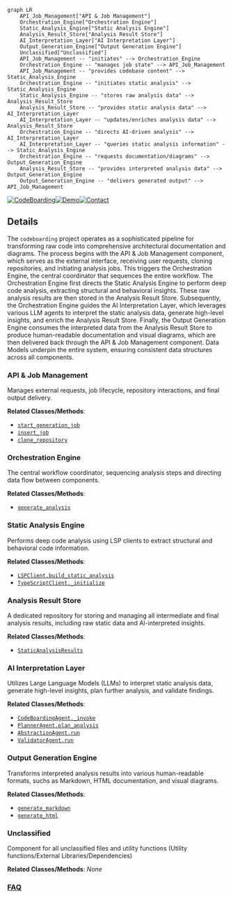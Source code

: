 ```mermaid
graph LR
    API_Job_Management["API & Job Management"]
    Orchestration_Engine["Orchestration Engine"]
    Static_Analysis_Engine["Static Analysis Engine"]
    Analysis_Result_Store["Analysis Result Store"]
    AI_Interpretation_Layer["AI Interpretation Layer"]
    Output_Generation_Engine["Output Generation Engine"]
    Unclassified["Unclassified"]
    API_Job_Management -- "initiates" --> Orchestration_Engine
    Orchestration_Engine -- "manages job state" --> API_Job_Management
    API_Job_Management -- "provides codebase content" --> Static_Analysis_Engine
    Orchestration_Engine -- "initiates static analysis" --> Static_Analysis_Engine
    Static_Analysis_Engine -- "stores raw analysis data" --> Analysis_Result_Store
    Analysis_Result_Store -- "provides static analysis data" --> AI_Interpretation_Layer
    AI_Interpretation_Layer -- "updates/enriches analysis data" --> Analysis_Result_Store
    Orchestration_Engine -- "directs AI-driven analysis" --> AI_Interpretation_Layer
    AI_Interpretation_Layer -- "queries static analysis information" --> Static_Analysis_Engine
    Orchestration_Engine -- "requests documentation/diagrams" --> Output_Generation_Engine
    Analysis_Result_Store -- "provides interpreted analysis data" --> Output_Generation_Engine
    Output_Generation_Engine -- "delivers generated output" --> API_Job_Management
```

[![CodeBoarding](https://img.shields.io/badge/Generated%20by-CodeBoarding-9cf?style=flat-square)](https://github.com/CodeBoarding/CodeBoarding)[![Demo](https://img.shields.io/badge/Try%20our-Demo-blue?style=flat-square)](https://www.codeboarding.org/diagrams)[![Contact](https://img.shields.io/badge/Contact%20us%20-%20contact@codeboarding.org-lightgrey?style=flat-square)](mailto:contact@codeboarding.org)

## Details

The `codeboarding` project operates as a sophisticated pipeline for transforming raw code into comprehensive architectural documentation and diagrams. The process begins with the API & Job Management component, which serves as the external interface, receiving user requests, cloning repositories, and initiating analysis jobs. This triggers the Orchestration Engine, the central coordinator that sequences the entire workflow. The Orchestration Engine first directs the Static Analysis Engine to perform deep code analysis, extracting structural and behavioral insights. These raw analysis results are then stored in the Analysis Result Store. Subsequently, the Orchestration Engine guides the AI Interpretation Layer, which leverages various LLM agents to interpret the static analysis data, generate high-level insights, and enrich the Analysis Result Store. Finally, the Output Generation Engine consumes the interpreted data from the Analysis Result Store to produce human-readable documentation and visual diagrams, which are then delivered back through the API & Job Management component. Data Models underpin the entire system, ensuring consistent data structures across all components.

### API & Job Management
Manages external requests, job lifecycle, repository interactions, and final output delivery.


**Related Classes/Methods**:

- <a href="https://github.com/codeboarding/codeboarding//bloblocal_app.py" target="_blank" rel="noopener noreferrer">`start_generation_job`</a>
- <a href="https://github.com/codeboarding/codeboarding//blobduckdb_crud.py" target="_blank" rel="noopener noreferrer">`insert_job`</a>
- <a href="https://github.com/codeboarding/codeboarding//blobrepo_utils/__init__.py" target="_blank" rel="noopener noreferrer">`clone_repository`</a>


### Orchestration Engine
The central workflow coordinator, sequencing analysis steps and directing data flow between components.


**Related Classes/Methods**:

- <a href="https://github.com/codeboarding/codeboarding//blobdiagram_analysis/diagram_generator.py" target="_blank" rel="noopener noreferrer">`generate_analysis`</a>


### Static Analysis Engine
Performs deep code analysis using LSP clients to extract structural and behavioral code information.


**Related Classes/Methods**:

- <a href="https://github.com/codeboarding/codeboarding//blobstatic_analyzer/lsp_client/client.py" target="_blank" rel="noopener noreferrer">`LSPClient.build_static_analysis`</a>
- <a href="https://github.com/codeboarding/codeboarding//blobstatic_analyzer/lsp_client/typescript_client.py" target="_blank" rel="noopener noreferrer">`TypeScriptClient._initialize`</a>


### Analysis Result Store
A dedicated repository for storing and managing all intermediate and final analysis results, including raw static data and AI-interpreted insights.


**Related Classes/Methods**:

- <a href="https://github.com/codeboarding/codeboarding//blobstatic_analyzer/analysis_result.py" target="_blank" rel="noopener noreferrer">`StaticAnalysisResults`</a>


### AI Interpretation Layer
Utilizes Large Language Models (LLMs) to interpret static analysis data, generate high-level insights, plan further analysis, and validate findings.


**Related Classes/Methods**:

- <a href="https://github.com/codeboarding/codeboarding//blobagents/agent.py" target="_blank" rel="noopener noreferrer">`CodeBoardingAgent._invoke`</a>
- <a href="https://github.com/codeboarding/codeboarding//blobagents/planner_agent.py" target="_blank" rel="noopener noreferrer">`PlannerAgent.plan_analysis`</a>
- <a href="https://github.com/codeboarding/codeboarding//blobagents/abstraction_agent.py" target="_blank" rel="noopener noreferrer">`AbstractionAgent.run`</a>
- <a href="https://github.com/codeboarding/codeboarding//blobagents/validator_agent.py" target="_blank" rel="noopener noreferrer">`ValidatorAgent.run`</a>


### Output Generation Engine
Transforms interpreted analysis results into various human-readable formats, suchs as Markdown, HTML documentation, and visual diagrams.


**Related Classes/Methods**:

- <a href="https://github.com/codeboarding/codeboarding//bloboutput_generators/markdown.py" target="_blank" rel="noopener noreferrer">`generate_markdown`</a>
- <a href="https://github.com/codeboarding/codeboarding//bloboutput_generators/html.py" target="_blank" rel="noopener noreferrer">`generate_html`</a>


### Unclassified
Component for all unclassified files and utility functions (Utility functions/External Libraries/Dependencies)


**Related Classes/Methods**: _None_



### [FAQ](https://github.com/CodeBoarding/GeneratedOnBoardings/tree/main?tab=readme-ov-file#faq)